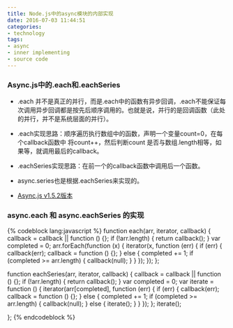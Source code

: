 ```yaml
---
title: Node.js中的async模块的内部实现
date: 2016-07-03 11:44:51
categories:
- technology
tags:
- async
- inner implementing
- source code
---
```


### Async.js中的.each和.eachSeries
- .each 并不是真正的并行，而是.each中的函数有异步回调，.each不能保证每次调用异步回调都是按先后顺序调用的。也就是说，并行的是回调函数（此处的并行，并不是系统层面的并行）。
- .each实现思路：顺序遍历执行数组中的函数，声明一个变量count=0，在每个callback函数中 将count++，然后判断count 是否与数组.length相等，如果等，就调用最后的callback。
- .eachSeries实现思路：在前一个的callback函数中调用后一个函数。
- async.series也是根据.eachSeries来实现的。

- [Async.js v1.5.2版本](https://github.com/caolan/async/blob/v1.5.2/lib/async.js)
<!-- more -->
### async.each 和 async.eachSeries 的实现

{% codeblock lang:javascript %}
function each(arr, iterator, callback) {
    callback = callback || function () {};
    if (!arr.length) {
        return callback();
    }
    var completed = 0;
    arr.forEach(function (x) {
        iterator(x, function (err) {
            if (err) {
                callback(err);
                callback = function () {};
            }
            else {
                completed += 1;
                if (completed >= arr.length) {
                    callback(null);
                }
            }
        });
    });
};

function eachSeries(arr, iterator, callback) {
    callback = callback || function () {};
    if (!arr.length) {
        return callback();
    }
    var completed = 0;
    var iterate = function () {
        iterator(arr[completed], function (err) {
            if (err) {
                callback(err);
                callback = function () {};
            }
            else {
                completed += 1;
                if (completed >= arr.length) {
                    callback(null);
                }
                else {
                    iterate();
                }
            }
        });
    };
    iterate();

};
{% endcodeblock %}